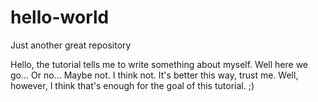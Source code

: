 # hello-world
Just another great repository

Hello, the tutorial tells me to write something about myself. Well here we go... Or no... Maybe not. I think not. It's better this way, trust me. Well, however, I think that's enough for the goal of this tutorial. ;)

